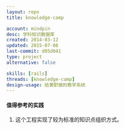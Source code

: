 ```yaml
---
layout: repo
title: knowledge-camp

account: mindpin
desc: 学科知识数据库
created: 2014-03-12
updated: 2015-07-06
last-commit: d05d041
type: project
alternative: false

skills: [rails]
threads: [knowledge-camp]
design-usage: 给黄职做的教学系统
---
```


#### 值得参考的实践

1. 这个工程实现了较为标准的知识点组织方式。
